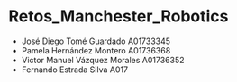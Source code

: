 # Retos_Manchester_Robotics

- José Diego Tomé Guardado A01733345
- Pamela Hernández Montero A01736368
- Victor Manuel Vázquez Morales A01736352
- Fernando Estrada Silva A017
